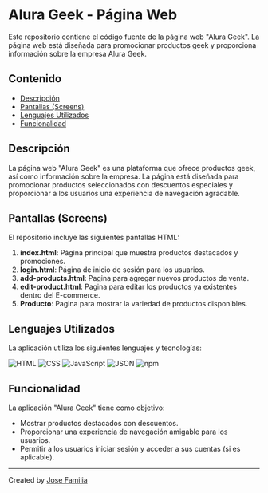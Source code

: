 # Alura Geek - Página Web

Este repositorio contiene el código fuente de la página web "Alura Geek". La página web está diseñada para promocionar productos geek y proporciona información sobre la empresa Alura Geek.

## Contenido

- [Descripción](#descripción)
- [Pantallas (Screens)](#pantallas-screens)
- [Lenguajes Utilizados](#lenguajes-utilizados)
- [Funcionalidad](#funcionalidad)

## Descripción

La página web "Alura Geek" es una plataforma que ofrece productos geek, así como información sobre la empresa. La página está diseñada para promocionar productos seleccionados con descuentos especiales y proporcionar a los usuarios una experiencia de navegación agradable.

## Pantallas (Screens)

El repositorio incluye las siguientes pantallas HTML:

1. **index.html**: Página principal que muestra productos destacados y promociones.
2. **login.html**: Página de inicio de sesión para los usuarios.
3. **add-products.html**: Pagina para agregar nuevos productos de venta.
4. **edit-product.html**: Pagina para editar los productos ya existentes dentro del E-commerce.
5. **Producto**: Pagina para mostrar la variedad de productos disponibles.

## Lenguajes Utilizados

La aplicación utiliza los siguientes lenguajes y tecnologías:


![HTML](https://img.shields.io/badge/HTML-5-orange)
![CSS](https://img.shields.io/badge/CSS-3-blue)
![JavaScript](https://img.shields.io/badge/JavaScript-E6E234)
![JSON](https://img.shields.io/badge/JSON-1F9C22)
![npm](https://img.shields.io/badge/npm-7.21.1-red)

## Funcionalidad

La aplicación "Alura Geek" tiene como objetivo:

- Mostrar productos destacados con descuentos.
- Proporcionar una experiencia de navegación amigable para los usuarios.
- Permitir a los usuarios iniciar sesión y acceder a sus cuentas (si es aplicable).

--------------------------------------

Created by [Jose Familia](https://github.com/Jose-Familia)
